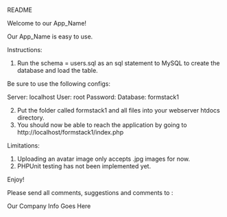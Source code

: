 README

Welcome to our App_Name!

Our App_Name is easy to use.

Instructions:

1. Run the schema = users.sql as an sql statement to MySQL 
to create the database and load the table. 

Be sure to use the following configs: 

Server: localhost 
User: root
Password: 
Database: formstack1 

2. Put the folder called formstack1 and all files into your webserver htdocs directory.
3. You should now be able to reach the application by going to http://localhost/formstack1/index.php

Limitations:

1. Uploading an avatar image only accepts .jpg images for now.
2. PHPUnit testing has not been implemented yet.

Enjoy!

Please send all comments, suggestions and comments to :

Our Company Info Goes Here





